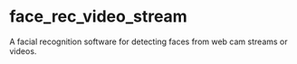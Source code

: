 # face_rec_video_stream
A facial recognition software for detecting faces from web cam streams or videos.
